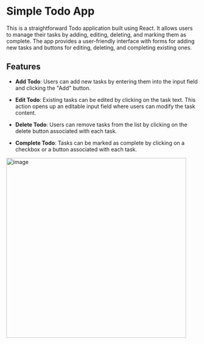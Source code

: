 # Simple Todo App

This is a straightforward Todo application built using React. It allows users to manage their tasks by adding, editing, deleting, and marking them as complete. The app provides a user-friendly interface with forms for adding new tasks and buttons for editing, deleting, and completing existing ones.

## Features

- **Add Todo**: Users can add new tasks by entering them into the input field and clicking the "Add" button.

- **Edit Todo**: Existing tasks can be edited by clicking on the task text. This action opens up an editable input field where users can modify the task content.

- **Delete Todo**: Users can remove tasks from the list by clicking on the delete button associated with each task.

- **Complete Todo**: Tasks can be marked as complete by clicking on a checkbox or a button associated with each task.

<img width="472" alt="image" src="https://github.com/Tayrika/todo-app/assets/98199612/20e45193-6977-41c7-a6cf-595371741685">
